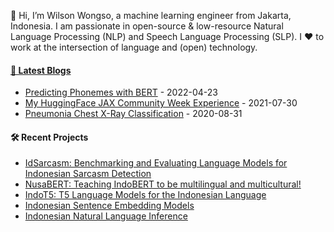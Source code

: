 👋 Hi, I’m Wilson Wongso, a machine learning engineer from Jakarta, Indonesia. I am passionate in open-source & low-resource Natural Language Processing (NLP) and Speech Language Processing (SLP). I ❤️ to work at the intersection of language and (open) technology.

#### [📝 Latest Blogs](https://wilsonwongso.dev/blog/)

* <a href='https://wilsonwongso.dev/posts/2022/04/predicting-phonemes-with-bert/' target='_blank'>Predicting Phonemes with BERT</a> - 2022-04-23
* <a href='https://wilsonwongso.dev/posts/2021/07/hf-jax-week/' target='_blank'>My HuggingFace JAX Community Week Experience</a> - 2021-07-30
* <a href='https://wilsonwongso.dev/posts/2020/08/pneumonia-chest-xray-classification/' target='_blank'>Pneumonia Chest X-Ray Classification</a> - 2020-08-31

#### 🛠️ Recent Projects

* <a href='https://github.com/w11wo/id_sarcasm' target='_blank'>IdSarcasm: Benchmarking and Evaluating Language Models for Indonesian Sarcasm Detection</a>
* <a href='https://github.com/LazarusNLP/NusaBERT/' target='_blank'>NusaBERT: Teaching IndoBERT to be multilingual and multicultural!</a>
* <a href='https://github.com/LazarusNLP/IndoT5/' target='_blank'>IndoT5: T5 Language Models for the Indonesian Language</a>
* <a href='https://github.com/lazarusnlp/indonesian-sentence-embeddings/' target='_blank'>Indonesian Sentence Embedding Models</a>
* <a href='https://huggingface.co/collections/LazarusNLP/indonesian-natural-language-inference-65b9d95539ac63290a418d67' target='_blank'>Indonesian Natural Language Inference</a>

